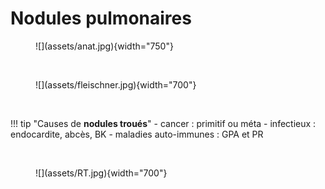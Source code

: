 # Nodules pulmonaires

<figure markdown="span">
    ![](assets/anat.jpg){width="750"}
</figure>

</br> 

<figure markdown="span">
    ![](assets/fleischner.jpg){width="700"}
</figure>

</br>

!!! tip "Causes de **nodules troués**"
    - cancer : primitif ou méta
    - infectieux : endocardite, abcès, BK
    - maladies auto-immunes : GPA et PR

</br>

<figure markdown="span">
    ![](assets/RT.jpg){width="700"}
</figure>
